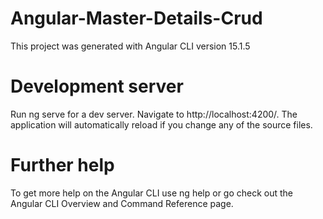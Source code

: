 # Angular-Master-Details-Crud
This project was generated with Angular CLI version 15.1.5
# Development server
Run ng serve for a dev server. Navigate to http://localhost:4200/. The application will automatically reload if you change any of the source files.
# Further help
To get more help on the  Angular CLI use ng help or go check out the Angular CLI Overview and Command Reference page.
